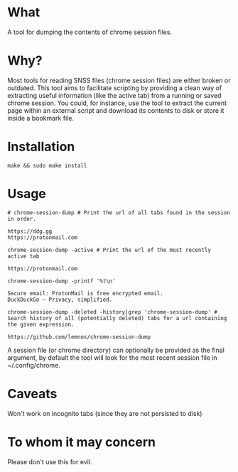 # What

A tool for dumping the contents of chrome session files.

# Why?

Most tools for reading SNSS files (chrome session files) are either broken or
outdated. This tool aims to facilitate scripting by providing a clean way of
extracting useful information (like the active tab) from a running or saved
chrome session. You could, for instance, use the tool to extract the current
page within an external script and download its contents to disk or 
store it inside a bookmark file.

# Installation

```
make && sudo make install
```

# Usage

```
# chrome-session-dump # Print the url of all tabs found in the session in order.

https://ddg.gg
https://protonmail.com

chrome-session-dump -active # Print the url of the most recently active tab

https://protonmail.com

chrome-session-dump -printf '%t\n'

Secure email: ProtonMail is free encrypted email.
DuckDuckGo — Privacy, simplified.

chrome-session-dump -deleted -history|grep 'chrome-session-dump' # Search history of all (potentially deleted) tabs for a url containing the given expression.

https://github.com/lemnos/chrome-session-dump
```

A session file (or chrome directory) can optionally be provided as the final argument, by default the tool will
look for the most recent session file in ~/.config/chrome.

# Caveats

Won't work on incognito tabs (since they are not persisted to disk)

# To whom it may concern

Please don't use this for evil.
